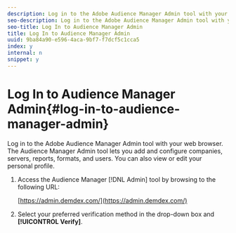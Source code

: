 ```yaml
---
description: Log in to the Adobe Audience Manager Admin tool with your web browser. The Audience Manager Admin tool lets you add and configure companies, servers, reports, formats, and users. You can also view or edit your personal profile.
seo-description: Log in to the Adobe Audience Manager Admin tool with your web browser. The Audience Manager Admin tool lets you add and configure companies, servers, reports, formats, and users. You can also view or edit your personal profile.
seo-title: Log In to Audience Manager Admin
title: Log In to Audience Manager Admin
uuid: 9ba84a90-e596-4aca-9bf7-f7dcf5c1cca5
index: y
internal: n
snippet: y
---
```


# Log In to Audience Manager Admin{#log-in-to-audience-manager-admin}

Log in to the Adobe Audience Manager Admin tool with your web browser. The Audience Manager Admin tool lets you add and configure companies, servers, reports, formats, and users. You can also view or edit your personal profile.

<!-- 

t_login.xml

 -->

1. Access the Audience Manager [!DNL Admin] tool by browsing to the following URL:

   [https://admin.demdex.com/](https://admin.demdex.com/) 

1. Select your preferred verification method in the drop-down box and **[!UICONTROL Verify]**.
